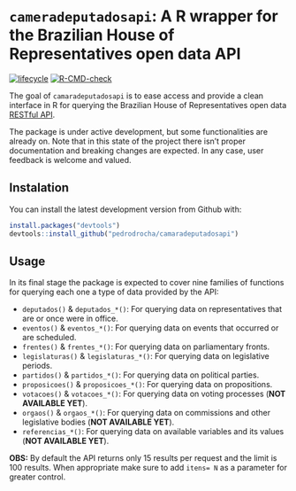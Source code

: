 
<!-- README.md is generated from README.Rmd. Please edit that file -->

# `cameradeputadosapi`: A R wrapper for the Brazilian House of Representatives open data API

<!-- badges: start -->
[![lifecycle](https://img.shields.io/badge/lifecycle-experimental-orange.svg)](https://www.tidyverse.org/lifecycle/#experimental)
[![R-CMD-check](https://github.com/pedrodrocha/camaradeputadosapi/workflows/R-CMD-check/badge.svg)](https://github.com/pedrodrocha/camaradeputadosapi/actions)
<!-- badges: end -->

The goal of `camaradeputadosapi` is to ease access and provide a clean
interface in R for querying the Brazilian House of Representatives open
data [RESTful API](https://dadosabertos.camara.leg.br/swagger/api.html).

The package is under active development, but some functionalities are
already on. Note that in this state of the project there isn’t proper
documentation and breaking changes are expected. In any case, user
feedback is welcome and valued.

## Instalation

You can install the latest development version from Github with:

``` r
install.packages("devtools")
devtools::install_github("pedrodrocha/camaradeputadosapi")
```

## Usage

In its final stage the package is expected to cover nine families of
functions for querying each one a type of data provided by the API:

  - `deputados()` & `deputados_*()`: For querying data on
    representatives that are or once were in office.  
  - `eventos()` & `eventos_*()`: For querying data on events that
    occurred or are scheduled.  
  - `frentes()` & `frentes_*()`: For querying data on parliamentary
    fronts.  
  - `legislaturas()` & `legislaturas_*()`: For querying data on
    legislative periods.  
  - `partidos()` & `partidos_*()`: For querying data on political
    parties.  
  - `proposicoes()` & `proposicoes_*()`: For querying data on
    propositions.  
  - `votacoes()` & `votacoes_*()`: For querying data on voting processes
    (**NOT AVAILABLE YET**).
  - `orgaos()` & `orgaos_*()`: For querying data on commissions and
    other legislative bodies (**NOT AVAILABLE YET**).  
  - `referencias_*()`: For querying data on available variables and its
    values (**NOT AVAILABLE YET**).

**OBS:** By default the API returns only 15 results per request and the
limit is 100 results. When appropriate make sure to add `itens= N` as a
parameter for greater control.
